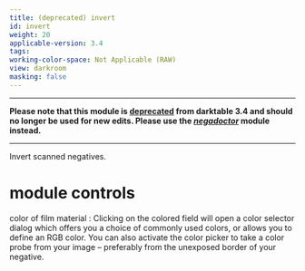 ```yaml
---
title: (deprecated) invert
id: invert
weight: 20
applicable-version: 3.4
tags: 
working-color-space: Not Applicable (RAW) 
view: darkroom
masking: false
---
```


---

**Please note that this module is [deprecated](../../darkroom/processing-modules/deprecated.md) from darktable 3.4 and should no longer be used for new edits. Please use the [_negadoctor_](./negadoctor.md) module instead.**

---

Invert scanned negatives.

# module controls

color of film material
: Clicking on the colored field will open a color selector dialog which offers you a choice of commonly used colors, or allows you to define an RGB color. You can also activate the color picker to take a color probe from your image – preferably from the unexposed border of your negative.
